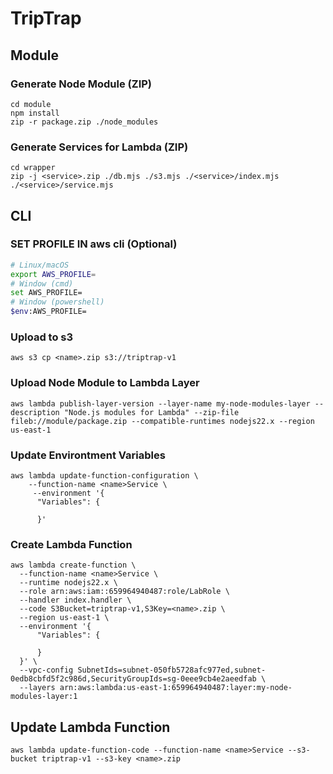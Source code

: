 # TripTrap

## Module
### Generate Node Module (ZIP)
```
cd module
npm install
zip -r package.zip ./node_modules
```

### Generate Services for Lambda (ZIP)
```
cd wrapper
zip -j <service>.zip ./db.mjs ./s3.mjs ./<service>/index.mjs ./<service>/service.mjs
```

## CLI
### SET PROFILE IN aws cli (Optional)
```bash
# Linux/macOS
export AWS_PROFILE=
# Window (cmd)
set AWS_PROFILE=
# Window (powershell)
$env:AWS_PROFILE=
```

### Upload to s3
```
aws s3 cp <name>.zip s3://triptrap-v1 
```

### Upload Node Module to Lambda Layer
```
aws lambda publish-layer-version --layer-name my-node-modules-layer --description "Node.js modules for Lambda" --zip-file fileb://module/package.zip --compatible-runtimes nodejs22.x --region us-east-1
```

### Update Environtment Variables
```
aws lambda update-function-configuration \
    --function-name <name>Service \
     --environment '{
      "Variables": {
      
      }'

```

### Create Lambda Function

```aws 
aws lambda create-function \
  --function-name <name>Service \
  --runtime nodejs22.x \
  --role arn:aws:iam::659964940487:role/LabRole \
  --handler index.handler \
  --code S3Bucket=triptrap-v1,S3Key=<name>.zip \
  --region us-east-1 \
  --environment '{
      "Variables": {
          
      }
  }' \
  --vpc-config SubnetIds=subnet-050fb5728afc977ed,subnet-0edb8cbfd5f2c986d,SecurityGroupIds=sg-0eee9cb4e2aeedfab \
  --layers arn:aws:lambda:us-east-1:659964940487:layer:my-node-modules-layer:1
```

## Update Lambda Function
```
aws lambda update-function-code --function-name <name>Service --s3-bucket triptrap-v1 --s3-key <name>.zip
```
